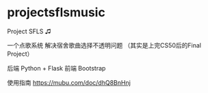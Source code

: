 # projectsflsmusic
Project SFLS ♫

一个点歌系统
解决宿舍歌曲选择不透明问题
（其实是上完CS50后的Final Project）

后端 Python + Flask
前端 Bootstrap

使用指南 https://mubu.com/doc/dhQ8BnHnj
